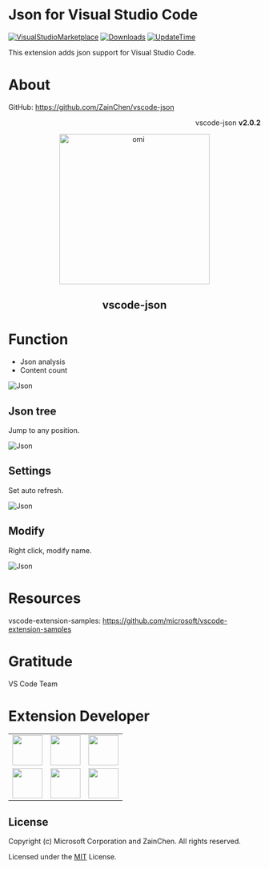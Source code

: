 # Json for Visual Studio Code
[![VisualStudioMarketplace](https://img.shields.io/badge/VisualStudioMarketplace-v2.0.2-orange.svg)](https://marketplace.visualstudio.com/items?itemName=ZainChen.json)
[![Downloads](https://img.shields.io/badge/Downloads-305k%2B-brightgreen.svg)](https://marketplace.visualstudio.com/items?itemName=ZainChen.json)
[![UpdateTime](https://img.shields.io/badge/UpdateTime-2020%2F11%2F08%2013%3A04%3A30-blue.svg)](https://marketplace.visualstudio.com/items?itemName=ZainChen.json)

This extension adds json support for Visual Studio Code.

# About

GitHub: https://github.com/ZainChen/vscode-json

<p align="right">vscode-json <strong>v2.0.2</strong></p>
<p align="center"><img src="https://raw.githubusercontent.com/ZainChen/vscode-json/master/assets/json-z.png" alt="omi" width="300"/></p>
<h2 align="center">vscode-json</h2>

# Function

- Json analysis
- Content count

<p><img src="https://raw.githubusercontent.com/ZainChen/vscode-json/master/assets/json.gif" alt="Json"/></p>

## Json tree

Jump to any position.

<p><img src="https://raw.githubusercontent.com/ZainChen/vscode-json/master/assets/function1.png" alt="Json"/></p>

## Settings

Set auto refresh.

<p><img src="https://raw.githubusercontent.com/ZainChen/vscode-json/master/assets/function2.png" alt="Json"/></p>

## Modify

Right click, modify name.

<p><img src="https://raw.githubusercontent.com/ZainChen/vscode-json/master/assets/function3.png" alt="Json"/></p>

# Resources

vscode-extension-samples: https://github.com/microsoft/vscode-extension-samples

# Gratitude

VS Code Team

# Extension Developer

<table>
    <tbody>
        <tr>
            <td>
                <a target="_blank" href="https://zainchen.github.io">
                    <img width="60px" src="https://raw.githubusercontent.com/ZainChen/vscode-json/master/assets/zain.png">
                </a>
            </td>
            <td>
                <a target="_blank" href="https://github.com/ZainChen/vscode-json">
                    <img width="60px" src="https://raw.githubusercontent.com/ZainChen/vscode-json/master/assets/zain.png">
                </a>
            </td>
            <td>
                <a target="_blank" href="https://zainchen.github.io">
                    <img width="60px" src="https://raw.githubusercontent.com/ZainChen/vscode-json/master/assets/zain.png">
                </a>
            </td>
        </tr>
        <tr>
            <td>
                <a target="_blank" href="https://zainchen.github.io">
                    <img width="60px" src="https://raw.githubusercontent.com/ZainChen/vscode-json/master/assets/zain.png">
                </a>
            </td>
            <td>
                <a target="_blank" href="https://zainchen.github.io">
                    <img width="60px" src="https://raw.githubusercontent.com/ZainChen/vscode-json/master/assets/zain.png">
                </a>
            </td>
            <td>
                <a target="_blank" href="https://zainchen.github.io">
                    <img width="60px" src="https://raw.githubusercontent.com/ZainChen/vscode-json/master/assets/zain.png">
                </a>
            </td>
        </tr>
    </tbody>
</table>

## License

Copyright (c) Microsoft Corporation and ZainChen. All rights reserved.

Licensed under the [MIT](https://github.com/ZainChen/vscode-json/blob/master/LICENSE.md) License.

